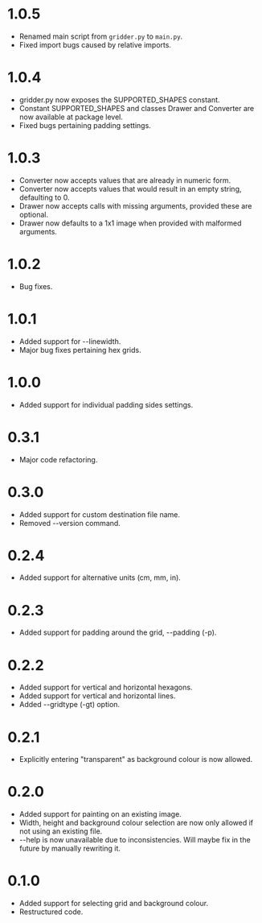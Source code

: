 # 1.0.5
- Renamed main script from `gridder.py` to `main.py`.
- Fixed import bugs caused by relative imports.

# 1.0.4
- gridder.py now exposes the SUPPORTED_SHAPES constant.
- Constant SUPPORTED_SHAPES and classes Drawer and Converter are now available
at package level.
- Fixed bugs pertaining padding settings.

# 1.0.3
- Converter now accepts values that are already in numeric form.
- Converter now accepts values that would result in an empty string, defaulting
to 0.
- Drawer now accepts calls with missing arguments, provided these are optional.
- Drawer now defaults to a 1x1 image when provided with malformed arguments.

# 1.0.2
- Bug fixes.

# 1.0.1
- Added support for --linewidth.
- Major bug fixes pertaining hex grids.

# 1.0.0
- Added support for individual padding sides settings.

# 0.3.1
- Major code refactoring.

# 0.3.0
- Added support for custom destination file name.
- Removed --version command.

# 0.2.4
- Added support for alternative units (cm, mm, in).

# 0.2.3
- Added support for padding around the grid, --padding (-p).

# 0.2.2
- Added support for vertical and horizontal hexagons.
- Added support for vertical and horizontal lines.
- Added --gridtype (-gt) option.

# 0.2.1
- Explicitly entering "transparent" as background colour is now allowed.

# 0.2.0
- Added support for painting on an existing image.
- Width, height and background colour selection are now only allowed if not using an existing file.
- --help is now unavailable due to inconsistencies. Will maybe fix in the future by manually rewriting it.

# 0.1.0
- Added support for selecting grid and background colour.
- Restructured code.
